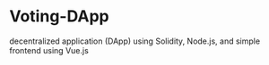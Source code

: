 # Voting-DApp
decentralized application (DApp) using Solidity, Node.js, and simple frontend using Vue.js
